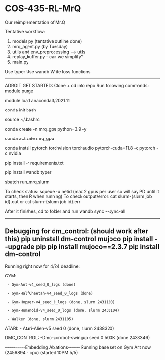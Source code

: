 # COS-435-RL-MrQ
Our reimplementation of Mr.Q 


Tentative workflow: 
1. models.py (tentative outline done)
2. mrq_agent.py (by Tuesday)
3. utils and env_preprocessing --> utils 
4. replay_buffer.py - can we simplify? 
5. main.py 


Use typer 
Use wandb 
Write loss functions 


---------
ADROIT GET STARTED: 
Clone + cd into repo 
Run following commands: 
module purge

module load anaconda3/2021.11

conda init bash

source ~/.bashrc

conda create -n mrq_gpu python=3.9 -y

conda activate mrq_gpu

conda install pytorch torchvision torchaudio pytorch-cuda=11.8 -c pytorch -c nvidia

pip install -r requirements.txt

pip install wandb typer

sbatch run_mrq.slurm

To check status: squeue -u netid (max 2 gpus per user so will say PD until it starts, then R when running)
To check output/error: cat slurm-{slurm job id}.out or  cat slurm-{slurm job id}.err

After it finishes, cd to folder and run wandb sync --sync-all

-----
Debugging for dm_control: (should work after this)
pip uninstall dm-control mujoco
pip install --upgrade pip
pip install mujoco==2.3.7
pip install dm-control
-------
Running right now for 4/24 deadline: 

GYM: 

     - Gym-Ant-v4_seed_0_logs (done) 

     - Gym-HalfCheetah-v4_seed_0_logs (done) 

     - Gym-Hopper-v4_seed_0_logs (done, slurm 2431100) 

     - Gym-Humanoid-v4_seed_0_logs (done, slurm 2431104)

     - Walker (done, slurm 2431105)

ATARI: 
    - Atari-Alien-v5 seed 0 (done, slurm 2438320) 

DMC_CONTROL: 
    -Dmc-acrobot-swingup seed 0 500K (done 2433346)

----------Embedding Ablations------
Running base set on Gym Ant now (2456894 - cpu) (started 10PM 5/5)